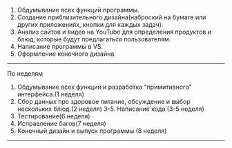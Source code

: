 1. Обдумывание всех функций программы.
2. Создание приблизительного дизайна(наброский на бумаге или других приложениях, кнопки для каждых задач).
3. Анализ сайтов и видео на YouTube для определения продуктов и блюд, которые будут предлагаться пользователям.
4. Написание программы в VS.
5. Оформление конечного дизайна.

_______________________________________________________________________________________________________________________________________________________________________

По неделям
1. Обдумывание всех функций и разработка "примитивного" интерфейса.(1 неделя)
2. Сбор данных про здоровое питание, обсуждение и выбор нескольких блюд.(2 неделя)
3-5. Написание кода.(3-5 неделя)
6. Тестирование(6 неделя)
7. Исправление багов(7 неделя)
8. Конечный дизайн и выпуск программы.(8 неделя)
_______________________________________________________________________________________________________________________________________________________________________
